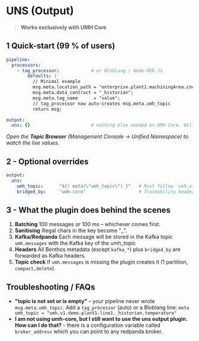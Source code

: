 # UNS (Output)

> **Works exclusively with UMH Core**

## 1 Quick-start (99 % of users)

```yaml
pipeline:
  processors:
    - tag_processor:            # or Bloblang / Node-RED JS
        defaults: |
          // Minimal example
          msg.meta.location_path = "enterprise.plant1.machiningArea.cnc-line.cnc5.plc123";
          msg.meta.data_contract = "_historian";
          msg.meta.tag_name      = "value";
          // tag_processor now auto-creates msg.meta.umh_topic
          return msg;

output:
  uns: {}                       # nothing else needed on UMH Core. Will automatically use msg.meta.umh_topic from the tag_processor and write to the internal redpanda.
```

*Open the **Topic Browser** (Management Console → Unified Namespace) to watch the live values.*

## 2 - Optional overrides

```yaml
output:
  uns:
    umh_topic:      "${! meta(\"umh_topic\") }"   # Must follow `umh.v1.<…>` naming. If not specified, will take the `umh_topic` from the metadata fields (e.g., from msg.meta.umh_topic)
    bridged_by:     "umh-core"                    # Traceability header. Default `umh-core`; overridden automatically by protocol-converters inside UMH Core.
```

## 3 - What the plugin does behind the scenes

1. **Batching** 100 messages *or* 100 ms – whichever comes first.
2. **Sanitising** Illegal chars in the key become "\_".
3. **Kafka/Redpanda** Each message will be stored in the Kafka topic `umh.messages` with the Kafka key of the umh_topic
4. **Headers** All Benthos metadata (except `kafka_*`) plus `bridged_by` are forwarded as Kafka headers.
5. **Topic check** If `umh.messages` is missing the plugin creates it (1 partition, `compact,delete`).

## Troubleshooting / FAQs

* **"topic is not set or is empty"** – your pipeline never wrote `msg.meta.umh_topic`.
  Add a `tag_processor` (auto) or a Bloblang line:
  `meta umh_topic = "umh.v1.demo.plant1.line1._historian.temperature"`
* **I am not using umh-core, but I still want to use the uns output plugin. How can I do that?** - there is a configuration variable called `broker_address` which you can point to any redpanda broker. 